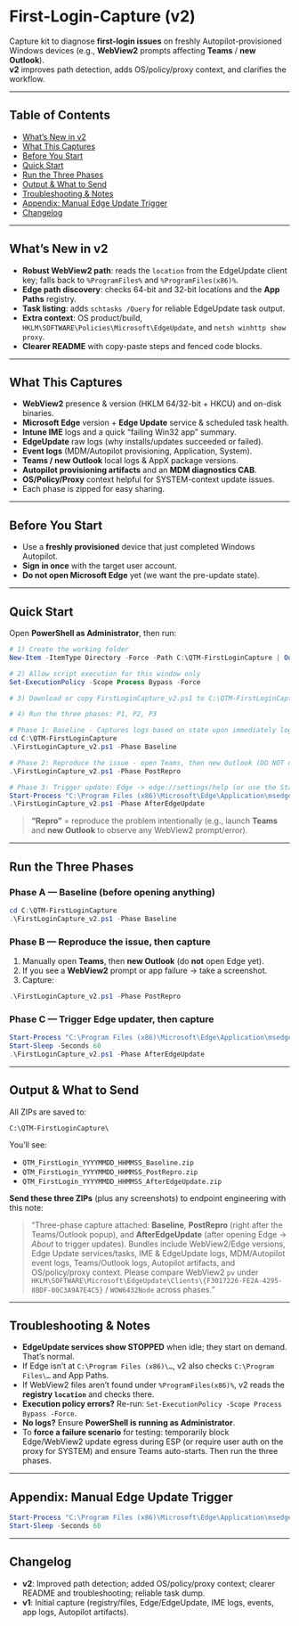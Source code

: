 # First-Login-Capture (v2)

Capture kit to diagnose **first-login issues** on freshly Autopilot-provisioned Windows devices (e.g., **WebView2** prompts affecting **Teams** / **new Outlook**).  
**v2** improves path detection, adds OS/policy/proxy context, and clarifies the workflow.

---

## Table of Contents
- [What’s New in v2](#whats-new-in-v2)
- [What This Captures](#what-this-captures)
- [Before You Start](#before-you-start)
- [Quick Start](#quick-start)
- [Run the Three Phases](#run-the-three-phases)
- [Output & What to Send](#output--what-to-send)
- [Troubleshooting & Notes](#troubleshooting--notes)
- [Appendix: Manual Edge Update Trigger](#appendix-manual-edge-update-trigger)
- [Changelog](#changelog)

---

## What’s New in v2
- **Robust WebView2 path**: reads the `location` from the EdgeUpdate client key; falls back to `%ProgramFiles%` and `%ProgramFiles(x86)%`.
- **Edge path discovery**: checks 64-bit and 32-bit locations and the **App Paths** registry.
- **Task listing**: adds `schtasks /Query` for reliable EdgeUpdate task output.
- **Extra context**: OS product/build, `HKLM\SOFTWARE\Policies\Microsoft\EdgeUpdate`, and `netsh winhttp show proxy`.
- **Clearer README** with copy-paste steps and fenced code blocks.

---

## What This Captures
- **WebView2** presence & version (HKLM 64/32-bit + HKCU) and on-disk binaries.
- **Microsoft Edge** version + **Edge Update** service & scheduled task health.
- **Intune IME** logs and a quick “failing Win32 app” summary.
- **EdgeUpdate** raw logs (why installs/updates succeeded or failed).
- **Event logs** (MDM/Autopilot provisioning, Application, System).
- **Teams / new Outlook** local logs & AppX package versions.
- **Autopilot provisioning artifacts** and an **MDM diagnostics CAB**.
- **OS/Policy/Proxy** context helpful for SYSTEM-context update issues.
- Each phase is zipped for easy sharing.

---

## Before You Start
- Use a **freshly provisioned** device that just completed Windows Autopilot.
- **Sign in once** with the target user account.
- **Do not open Microsoft Edge** yet (we want the pre-update state).

---

## Quick Start

Open **PowerShell as Administrator**, then run:

```powershell
# 1) Create the working folder
New-Item -ItemType Directory -Force -Path C:\QTM-FirstLoginCapture | Out-Null

# 2) Allow script execution for this window only
Set-ExecutionPolicy -Scope Process Bypass -Force

# 3) Download or copy FirstLoginCapture_v2.ps1 to C:\QTM-FirstLoginCapture

# 4) Run the three phases: P1, P2, P3

# Phase 1: Baseline - Captures logs based on state upon immediately logging in to the newly provisioned device
cd C:\QTM-FirstLoginCapture
.\FirstLoginCapture_v2.ps1 -Phase Baseline

# Phase 2: Reproduce the issue - open Teams, then new Outlook (DO NOT open Edge yet).
.\FirstLoginCapture_v2.ps1 -Phase PostRepro

# Phase 3: Trigger update: Edge -> edge://settings/help (or use the Start-Process line below), wait ~60s.
Start-Process "C:\Program Files (x86)\Microsoft\Edge\Application\msedge.exe" "edge://settings/help"; Start-Sleep -Seconds 60
.\FirstLoginCapture_v2.ps1 -Phase AfterEdgeUpdate
```

> **“Repro”** = reproduce the problem intentionally (e.g., launch **Teams** and **new Outlook** to observe any WebView2 prompt/error).

---

## Run the Three Phases

### Phase A — Baseline (before opening anything)
```powershell
cd C:\QTM-FirstLoginCapture
.\FirstLoginCapture_v2.ps1 -Phase Baseline
```

### Phase B — Reproduce the issue, then capture
1. Manually open **Teams**, then **new Outlook** (do **not** open Edge yet).  
2. If you see a **WebView2** prompt or app failure → take a screenshot.  
3. Capture:
```powershell
.\FirstLoginCapture_v2.ps1 -Phase PostRepro
```

### Phase C — Trigger Edge updater, then capture
```powershell
Start-Process "C:\Program Files (x86)\Microsoft\Edge\Application\msedge.exe" "edge://settings/help"
Start-Sleep -Seconds 60
.\FirstLoginCapture_v2.ps1 -Phase AfterEdgeUpdate
```

---

## Output & What to Send

All ZIPs are saved to:
```
C:\QTM-FirstLoginCapture\
```
You’ll see:
- `QTM_FirstLogin_YYYYMMDD_HHMMSS_Baseline.zip`
- `QTM_FirstLogin_YYYYMMDD_HHMMSS_PostRepro.zip`
- `QTM_FirstLogin_YYYYMMDD_HHMMSS_AfterEdgeUpdate.zip`

**Send these three ZIPs** (plus any screenshots) to endpoint engineering with this note:

> “Three-phase capture attached: **Baseline**, **PostRepro** (right after the Teams/Outlook popup), and **AfterEdgeUpdate** (after opening Edge → *About* to trigger updates). Bundles include WebView2/Edge versions, Edge Update services/tasks, IME & EdgeUpdate logs, MDM/Autopilot event logs, Teams/Outlook logs, Autopilot artifacts, and OS/policy/proxy context. Please compare WebView2 `pv` under `HKLM\SOFTWARE\Microsoft\EdgeUpdate\Clients\{F3017226-FE2A-4295-8BDF-00C3A9A7E4C5}` / `WOW6432Node` across phases.”

---

## Troubleshooting & Notes
- **EdgeUpdate services show STOPPED** when idle; they start on demand. That’s normal.
- If Edge isn’t at `C:\Program Files (x86)\…`, v2 also checks `C:\Program Files\…` and App Paths.
- If WebView2 files aren’t found under `%ProgramFiles(x86)%`, v2 reads the **registry `location`** and checks there.
- **Execution policy errors?** Re-run: `Set-ExecutionPolicy -Scope Process Bypass -Force`.
- **No logs?** Ensure **PowerShell is running as Administrator**.
- To **force a failure scenario** for testing: temporarily block Edge/WebView2 update egress during ESP (or require user auth on the proxy for SYSTEM) and ensure Teams auto-starts. Then run the three phases.

---

## Appendix: Manual Edge Update Trigger
```powershell
Start-Process "C:\Program Files (x86)\Microsoft\Edge\Application\msedge.exe" "edge://settings/help"
Start-Sleep -Seconds 60
```

---

## Changelog
- **v2**: Improved path detection; added OS/policy/proxy context; clearer README and troubleshooting; reliable task dump.
- **v1**: Initial capture (registry/files, Edge/EdgeUpdate, IME logs, events, app logs, Autopilot artifacts).
